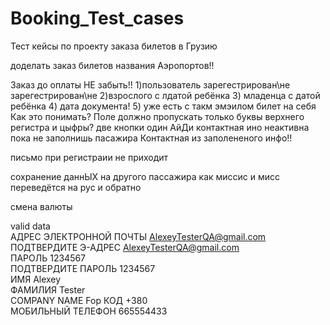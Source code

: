 # Booking_Test_cases
Тест кейсы по проекту заказа билетов в Грузию

доделать заказ билетов названия Аэропортов!!


Заказ до оплаты
 НЕ забыть!! 
 1)пользователь зарегестрирован\не зарегестрирован\не
 2)взрослого с лдатой ребёнка
 3) младенца с датой ребёнка
 4) дата документа!
 5) уже есть с такм эмэилом
  билет на себя
 Как это понимать? Поле должно пропускать только буквы верхнего регистра и цыфры?
 две кнопки один АйДи
 контактная ино неактивна пока не заполнишь пасажира
Контактная из заполененого инфо!!

письмо при регистраии не приходит

 сохранение даннЫХ
 на другого пассажира
 как миссис и мисс переведётся на рус и обратно
 
 смена валюты
 
 
 valid data						
АДРЕС ЭЛЕКТРОННОЙ ПОЧТЫ	AlexeyTesterQA@gmail.com					
ПОДТВЕРДИТЕ Э-АДРЕС	AlexeyTesterQA@gmail.com					
ПАРОЛЬ	1234567					
ПОДТВЕРДИТЕ ПАРОЛЬ	1234567					
ИМЯ	Alexey					
ФАМИЛИЯ	Tester					
COMPANY NAME 	Fop	
КОД +380				
МОБИЛЬНЫЙ ТЕЛЕФОН	665554433					
